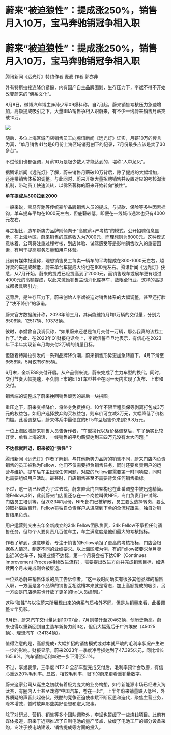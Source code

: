 # 蔚来“被迫狼性”：提成涨250%，销售月入10万，宝马奔驰销冠争相入职

# 蔚来“被迫狼性”：提成涨250%，销售月入10万，宝马奔驰销冠争相入职

腾讯新闻《远光灯》特约作者 麦麦 作者 郭亦非

外有特斯拉接连降价紧逼，内有国产自主品牌围剿，生存压力下，李斌不得不开始改变蔚来的“佛系文化”。

8月8日，微博汽车博主@孙少军09爆料称，自7月起，蔚来销售考核压力急速增加，高额提成吸引之下，大量BBA销售争相入职蔚来，有不少一线蔚来销售月薪突破10万。

![](https://inews.gtimg.com/om_bt/OGdE8rJcEEtzC_3YuHT8vd3MwTxE02b2mJSWhMpL78i4AAA/1000)

随后，多位上海区域门店销售员工向腾讯新闻《远光灯》证实，月薪10万的传言为真，“单月销售41台是6月份上海区域销冠创下的记录，7月份最多应该是卖了30多台”。

不过他们也都强调，月薪10万是极少数人才能达到的，堪称“人中龙凤”。

据腾讯新闻《远光灯》了解，蔚来销售月薪破10万背后，除了提成的大幅增加，还连带销售体系的调整。与此同时，蔚来开始大量招聘销售并设置对应的考核淘汰机制，带动员工快速流转，以佛系著称的蔚来开始转向“狼性”。

**单车提成从800拉到2000**

一般来说，宝马奔驰等传统豪华品牌销售人员的提成，与贷款、保险等多种因素挂钩，单车提车平均在1000元左右，但底薪较低，即便在一线城市通常也只有4000元左右。

与之相比，造车新势力品牌则倾向于“高底薪+严考核”的模式。公开招聘信息显示，在上海地区，蔚来销售的底薪收入为7000元，而理想则为8000元。这种模式意味着，公司将注重过程考核，到店体验、试驾感受等是影响销售收入的重要因素，有利于提高服务质量和用户体验。

此前有媒体报道称，理想销售员工每卖一辆车的平均提成在800-1000元左右，越好卖的车提成越低，蔚来单台车提成大约也在800元左右。腾讯新闻《远光灯》获悉，从7月开始，蔚来的提成已经提高到了2000元，而销售现车或展车更有超过4000元的高额提成，以此来激励销售主动消化库存车，放眼全行业，这样的高提成都极具吸引力。

这背后，是生存压力下，蔚来创始人李斌被迫对销售体系的大幅调整，甚至还打脸了“决不降价”的承诺。

蔚来官方数据统计称，2023年前三月，其尚能维持月均1万辆的交付量，分别为8506辆、12517辆、10378辆。

彼时，李斌曾自我调侃称，“如果蔚来还总是每月交付一万辆，那么我真的该找工作了。”为此，在2023年Q1财报电话会上，李斌信誓旦旦地表示，有信心在2023年下半年实现新车月均交付2万辆的销量目标。

但随着特斯拉引发的一系列品牌降价潮，蔚来销售形势更加急转直下，4月下滑至6658辆，5月仅有6155辆。

6月末，全新ES8交付开启。从产品侧来说，蔚来完成了主力车型的换代，同时，交付节奏大幅提速，不久前上市的ET5T车型甚至在同一天内实现了发布、上市和交付。

销售端的调整成了蔚来挽回销售颓势的最后一块拼图。

重压之下，蔚来变相降价，将终身免费换电、10年不限里程质保等剥离打包成3万元的权益包。如用户选择放弃购买权益包，则车价可立减3万元，大幅降低了价格门槛。此番调整后，蔚来体系中最便宜的ET5车型起售价来到29.8万元。

一位上海区域蔚来销售人员告诉作者，“车型换代以及价格调整后，车子确实比较好卖，单看上海的话，一线销售的平均薪资达到三四万元没有太大问题。”

**不达标就辞退，蔚来被迫“狼性”？**

腾讯新闻《远光灯》作者了解到，与其他新势力品牌的销售不同，蔚来门店内负责销售的员工被称为Fellow，他们不仅需要担负销售任务，同时还要负责用户的运营与维护。提车后车主出现任何问题，对应的Fellow都需要第一时间响应，同时也需要组织用户活动。最甚时，门店销售甚至不需要背负任何销售指标。

不过，这一切已经成为了过去式，蔚来直营门店架构也在此番调整中被迅速精简。除Fellow以外，此前蔚来门店里还存在一个岗位叫做NPE，专门负责用户试驾、门店员工培训等，但2023年1月份，NPE部门已被解散，员工要么选择转岗，要么领取补偿后离开，Fellow将独自负责客户从进店到下单的全流程跟进，独自对销售结果负责。

用户运营则交由去年全新成立的24k Fellow团队负责，24k Fellow不承担任何销售任务，但每个人要负责几百位车主，车主满意度是他们最大的考核指标。

作者了解到，这意味着，专注于销售的Fellow承担了更高的考核指标，门店会根据各人情况，制定不同的业绩要求。以上海区域为例，有的Fellow被要求单月卖出近30台车子，如果业绩不达标，第一个月将会被下达CIP（Continues
Improvement Process持续改进流程），需要提出改进方向并完成销售目标，如连续两个月未完成则会被辞退。

一位熟悉蔚来销售体系的员工告诉作者，“这一段时间确实有很多其他品牌的销售入职，一方面是各个品牌的销售互相跳槽本来就是常态，加上高额提成的吸引，另一方面是门店确实也开放了更多的hc(人员编制)。”

这种“狼性”与以往蔚来所展现出来的佛系气质格外不同。但是从销量来看，此番调整立竿见影。

6月份，蔚来汽车交付量达到10707台，7月则攀升至20462辆，创历史新高。蔚来也得以重新回到自主造车新势力前3名，但仍大幅落后于广汽埃安（45025辆）、理想汽车（34134辆）。

值得注意的是，高额提成+大幅扩招的销售模式或对本就严峻的毛利率状况产生进一步的影响。财报显示，蔚来2023年一季度净亏损达到了47.395亿元，同比增长165.9%，汽车销售毛利率进一步下滑至5.1%。

不过，李斌表示，三季度 NT2.0 全部车型完成交付后，毛利率预计会改善，有信心重返20%毛利率。显然，相较毛利率，眼下的蔚来更看重销量数字。

蔚来这家公司从诞生之初就有着极为庞大的业务构想，如今新能源市场已经进入淘汰赛，有圈内人士甚至戏称“中国汽车，卷在一起”。上半年蔚来销量跌入低谷，外界质疑的声音此起彼伏，残酷的竞争正迫使李斌不断反思和迭代，聚焦主营业务，降本增效，暂时放弃那些美好设想和宏大叙事。

除了对研发、营销、销售等多个团队调整外，李斌也暂缓了一些烧钱项目。此前有媒体报道，蔚来于近期推迟了自制电池的量产节点，放缓了电池工厂的部分设备采购，专注于换电站建设、销售提成等方面的投入。

